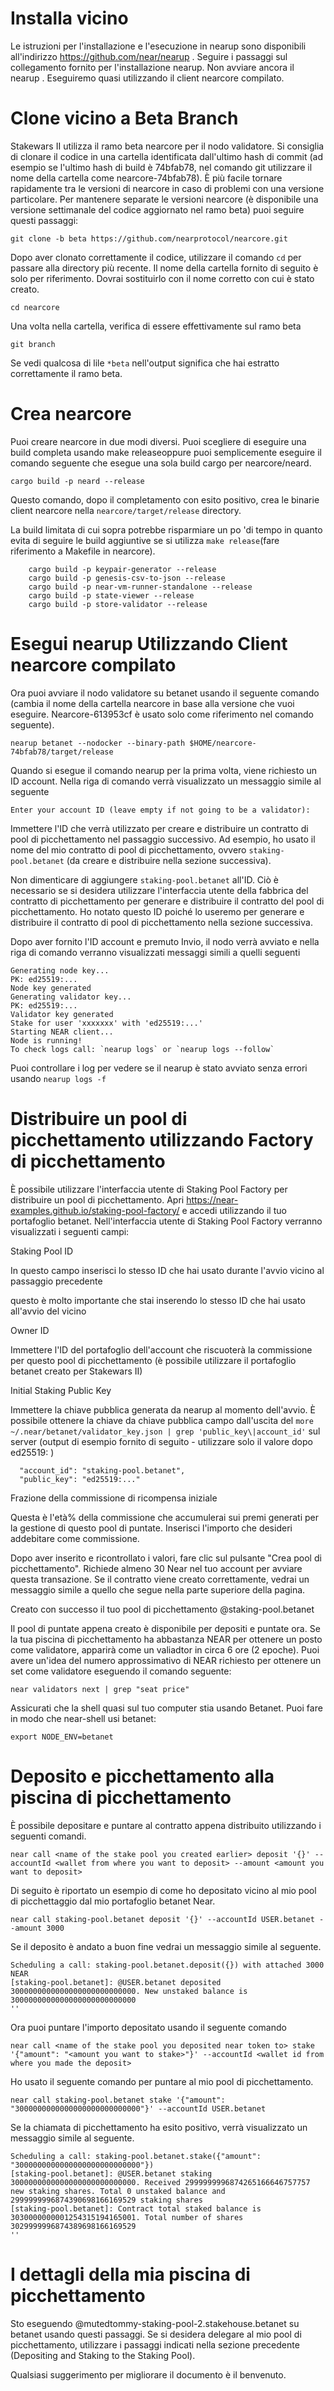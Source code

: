 # Installa vicino
Le istruzioni per l'installazione e l'esecuzione in nearup sono disponibili all'indirizzo https://github.com/near/nearup . Seguire i passaggi sul collegamento fornito per l'installazione nearup. Non avviare ancora il nearup . Eseguiremo quasi utilizzando il client nearcore compilato.

# Clone vicino a Beta Branch
Stakewars II utilizza il ramo beta nearcore per il nodo validatore. Si consiglia di clonare il codice in una cartella identificata dall'ultimo hash di commit (ad esempio se l'ultimo hash di build è 74bfab78, nel comando git utilizzare il nome della cartella come nearcore-74bfab78). È più facile tornare rapidamente tra le versioni di nearcore in caso di problemi con una versione particolare. Per mantenere separate le versioni nearcore (è disponibile una versione settimanale del codice aggiornato nel ramo beta) puoi seguire questi passaggi:

```
git clone -b beta https://github.com/nearprotocol/nearcore.git
```
Dopo aver clonato correttamente il codice, utilizzare il comando `cd` per passare alla directory più recente. Il nome della cartella fornito di seguito è solo per riferimento. Dovrai sostituirlo con il nome corretto con cui è stato creato.
```
cd nearcore
```
Una volta nella cartella, verifica di essere effettivamente sul ramo beta
```
git branch
```
Se vedi qualcosa di lile `*beta` nell'output significa che hai estratto correttamente il ramo beta.

# Crea nearcore
Puoi creare nearcore in due modi diversi. Puoi scegliere di eseguire una build completa usando make releaseoppure puoi semplicemente eseguire il comando seguente che esegue una sola build cargo per nearcore/neard.
```
cargo build -p neard --release
```
Questo comando, dopo il completamento con esito positivo, crea le binarie client nearcore nella `nearcore/target/release` directory.

La build limitata di cui sopra potrebbe risparmiare un po 'di tempo in quanto evita di seguire le build aggiuntive se si utilizza `make release`(fare riferimento a Makefile in nearcore).
```
	cargo build -p keypair-generator --release
	cargo build -p genesis-csv-to-json --release
	cargo build -p near-vm-runner-standalone --release
	cargo build -p state-viewer --release
	cargo build -p store-validator --release
```
# Esegui nearup Utilizzando Client nearcore compilato
Ora puoi avviare il nodo validatore su betanet usando il seguente comando (cambia il nome della cartella nearcore in base alla versione che vuoi eseguire. Nearcore-613953cf è usato solo come riferimento nel comando seguente).
```
nearup betanet --nodocker --binary-path $HOME/nearcore-74bfab78/target/release
```
Quando si esegue il comando nearup per la prima volta, viene richiesto un ID account. Nella riga di comando verrà visualizzato un messaggio simile al seguente
```
Enter your account ID (leave empty if not going to be a validator):
```
Immettere l'ID che verrà utilizzato per creare e distribuire un contratto di pool di picchettamento nel passaggio successivo. Ad esempio, ho usato il nome del mio contratto di pool di picchettamento, ovvero `staking-pool.betanet` (da creare e distribuire nella sezione successiva).

Non dimenticare di aggiungere `staking-pool.betanet` all'ID. Ciò è necessario se si desidera utilizzare l'interfaccia utente della fabbrica del contratto di picchettamento per generare e distribuire il contratto del pool di picchettamento. Ho notato questo ID poiché lo useremo per generare e distribuire il contratto di pool di picchettamento nella sezione successiva.

Dopo aver fornito l'ID account e premuto Invio, il nodo verrà avviato e nella riga di comando verranno visualizzati messaggi simili a quelli seguenti
```
Generating node key...
PK: ed25519:...
Node key generated
Generating validator key...
PK: ed25519:...
Validator key generated
Stake for user 'xxxxxxx' with 'ed25519:...'
Starting NEAR client...
Node is running! 
To check logs call: `nearup logs` or `nearup logs --follow`
```
Puoi controllare i log per vedere se il nearup è stato avviato senza errori usando `nearup logs -f`

# Distribuire un pool di picchettamento utilizzando Factory di picchettamento

È possibile utilizzare l'interfaccia utente di Staking Pool Factory per distribuire un pool di picchettamento. Apri https://near-examples.github.io/staking-pool-factory/ e accedi utilizzando il tuo portafoglio betanet. Nell'interfaccia utente di Staking Pool Factory verranno visualizzati i seguenti campi:

Staking Pool ID

In questo campo inserisci lo stesso ID che hai usato durante l'avvio vicino al passaggio precedente

questo è molto importante che stai inserendo lo stesso ID che hai usato all'avvio del vicino

Owner ID

Immettere l'ID del portafoglio dell'account che riscuoterà la commissione per questo pool di picchettamento (è possibile utilizzare il portafoglio betanet creato per Stakewars II)

Initial Staking Public Key

Immettere la chiave pubblica generata da nearup al momento dell'avvio. È possibile ottenere la chiave da chiave pubblica campo dall'uscita del `more ~/.near/betanet/validator_key.json | grep 'public_key\|account_id'` sul server (output di esempio fornito di seguito - utilizzare solo il valore dopo ed25519: )
```
  "account_id": "staking-pool.betanet",
  "public_key": "ed25519:..."
```
Frazione della commissione di ricompensa iniziale

Questa è l'età% della commissione che accumulerai sui premi generati per la gestione di questo pool di puntate. Inserisci l'importo che desideri addebitare come commissione.

Dopo aver inserito e ricontrollato i valori, fare clic sul pulsante "Crea pool di picchettamento". Richiede almeno 30 Near nel tuo account per avviare questa transazione. Se il contratto viene creato correttamente, vedrai un messaggio simile a quello che segue nella parte superiore della pagina.

Creato con successo il tuo pool di picchettamento @staking-pool.betanet

Il pool di puntate appena creato è disponibile per depositi e puntate ora. Se la tua piscina di picchettamento ha abbastanza NEAR per ottenere un posto come validatore, apparirà come un valiadtor in circa 6 ore (2 epoche). Puoi avere un'idea del numero approssimativo di NEAR richiesto per ottenere un set come validatore eseguendo il comando seguente:
```
near validators next | grep "seat price"
```
Assicurati che la shell quasi sul tuo computer stia usando Betanet. Puoi fare in modo che near-shell usi betanet:
```
export NODE_ENV=betanet
```
# Deposito e picchettamento alla piscina di picchettamento
È possibile depositare e puntare al contratto appena distribuito utilizzando i seguenti comandi.
```
near call <name of the stake pool you created earlier> deposit '{}' --accountId <wallet from where you want to deposit> --amount <amount you want to deposit>
```
Di seguito è riportato un esempio di come ho depositato vicino al mio pool di picchettaggio dal mio portafoglio betanet Near.
```
near call staking-pool.betanet deposit '{}' --accountId USER.betanet --amount 3000
```
Se il deposito è andato a buon fine vedrai un messaggio simile al seguente.
```
Scheduling a call: staking-pool.betanet.deposit({}) with attached 3000 NEAR
[staking-pool.betanet]: @USER.betanet deposited 3000000000000000000000000000. New unstaked balance is 3000000000000000000000000000
''
```
Ora puoi puntare l'importo depositato usando il seguente comando
```
near call <name of the stake pool you deposited near token to> stake '{"amount": "<amount you want to stake>"}' --accountId <wallet id from where you made the deposit>
```
Ho usato il seguente comando per puntare al mio pool di picchettamento.
```
near call staking-pool.betanet stake '{"amount": "3000000000000000000000000000"}' --accountId USER.betanet
```
Se la chiamata di picchettamento ha esito positivo, verrà visualizzato un messaggio simile al seguente.
```
Scheduling a call: staking-pool.betanet.stake({"amount": "3000000000000000000000000000"})
[staking-pool.betanet]: @USER.betanet staking 3000000000000000000000000000. Received 2999999996874265166646757757 new staking shares. Total 0 unstaked balance and 2999999996874390698166169529 staking shares
[staking-pool.betanet]: Contract total staked balance is 3030000000001254315194165001. Total number of shares 3029999996874389698166169529
''
```
# I dettagli della mia piscina di picchettamento

Sto eseguendo @mutedtommy-staking-pool-2.stakehouse.betanet su betanet usando questi passaggi. Se si desidera delegare al mio pool di picchettamento, utilizzare i passaggi indicati nella sezione precedente (Depositing and Staking to the Staking Pool).

Qualsiasi suggerimento per migliorare il documento è il benvenuto.
